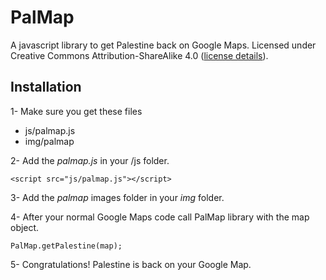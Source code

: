 PalMap
=========

A javascript library to get Palestine back on Google Maps. Licensed under Creative Commons Attribution-ShareAlike 4.0 ([license details]).

Installation
--------------
1- Make sure you get these files
* js/palmap.js
* img/palmap

2- Add the *palmap.js* in your /js folder.
```
<script src="js/palmap.js"></script>
```

3- Add the *palmap* images folder in your *img* folder.

4- After your normal Google Maps code call PalMap library with the map object.
```
PalMap.getPalestine(map);
```
5- Congratulations! Palestine is back on your Google Map.

[license details]: http://creativecommons.org/licenses/by-sa/4.0/